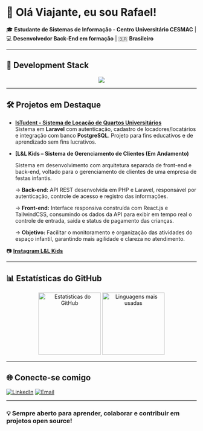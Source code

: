 # 👋 Olá Viajante, eu sou Rafael!

🎓 **Estudante de Sistemas de Informação - Centro Universitário CESMAC** | 💻 **Desenvolvedor Back-End em formação** | 🇧🇷 **Brasileiro**

---

## 🧰 Development Stack  

<p align="center">
  <a href="https://skillicons.dev">
    <img src="https://skillicons.dev/icons?i=js,php,react,laravel,tailwind,postgres,docker,git" />
  </a>
</p>


---

## 🛠 Projetos em Destaque

- **[IsTudent - Sistema de Locação de Quartos Universitários](https://github.com/RafaelAlvesMDO/IsTudent)**  
  Sistema em **Laravel** com autenticação, cadastro de locadores/locatários e integração com banco **PostgreSQL**. Projeto para fins educativos e de aprendizado sem fins lucrativos.

- **[L&L Kids – Sistema de Gerenciamento de Clientes (Em Andamento)**

  Sistema em desenvolvimento com arquitetura separada de front-end e back-end, voltado para o gerenciamento de clientes de uma empresa de festas infantis.
  
  -> **Back-end:** API REST desenvolvida em PHP e Laravel, responsável por autenticação, controle de acesso e registro das informações.

  -> **Front-end:** Interface responsiva construída com React.js e TailwindCSS, consumindo os dados da API para exibir em tempo real o controle de entrada, saída e status de pagamento das crianças.

  -> **Objetivo:** Facilitar o monitoramento e organização das atividades do espaço infantil, garantindo mais agilidade e clareza no atendimento.

📷 **[Instagram L&L Kids](https://instagram.com/ll_kids)**

---

## 📊 Estatísticas do GitHub

<p align="center">
  <img src="https://github-readme-stats.vercel.app/api?username=RafaelAlvesMDO&show_icons=true&theme=radical" alt="Estatísticas do GitHub" height="165"/>
  <img src="https://github-readme-stats.vercel.app/api/top-langs/?username=RafaelAlvesMDO&layout=compact&theme=radical" alt="Linguagens mais usadas" height="165"/>
</p>

---

## 🌐 Conecte-se comigo

[![LinkedIn](https://img.shields.io/badge/LinkedIn-0A66C2?style=for-the-badge&logo=linkedin&logoColor=white)](https://www.linkedin.com/in/seulinkedin)
[![Email](https://img.shields.io/badge/Email-D14836?style=for-the-badge&logo=gmail&logoColor=white)](mailto:seuemail@gmail.com)

---

### 💡 Sempre aberto para aprender, colaborar e contribuir em projetos open source!
